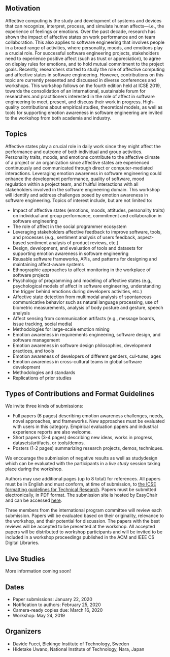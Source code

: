 <!-- -*- mode: Markdown; fill-column: 80; indent-tabs-mode: nil; -*- -->

## Motivation

Affective computing is the study and development of systems and devices that can
recognize, interpret, process, and simulate human affects—i.e., the experience
of feelings or emotions. Over the past decade, research has shown the impact of
affective states on work performance and on team collaboration. This also
applies to software engineering that involves people in a broad range of
activities, where personality, moods, and emotions play a crucial role. For
successful software engineering projects, stakeholders need to experience
positive affect (such as trust or appreciation), to agree on display rules for
emotions, and to hold mutual commitment to the project goals. Recently,
researchers started to study the role of affective computing and affective
states in software engineering. However, contributions on this topic are
currently presented and discussed in diverse conferences and workshops. This
workshop follows on the fourth edition held at ICSE 2019, towards the
consolidation of an international, sustainable forum for researchers and
practitioners interested in the role of affect in software engineering to meet,
present, and discuss their work in progress. High-quality contributions about
empirical studies, theoretical models, as well as tools for supporting emotion
awareness in software engineering are invited to the workshop from both academia
and industry.

## Topics

Affective states play a crucial role in daily work since they might affect the
performance and outcome of both individual and group activities. Personality
traits, moods, and emotions contribute to the affective climate of a project or
an organization since affective states are experienced continuously and
communicated through direct or computer-mediated interactions. Leveraging
emotion awareness in software engineering could enhance the development
performance, quality of software, mood regulation within a project team, and
fruitful interactions with all stakeholders involved in the software engineering
domain. This workshop will identify and address challenges posed by emotion
awareness in software engineering. Topics of interest include, but are not
limited to:

*   Impact of affective states (emotions, moods, attitudes, personality traits)
    on individual and group performance, commitment and collaboration in
    software engineering
*   The role of affect in the social programmer ecosystem
*   Leveraging stakeholders affective feedback to improve software, tools, and
    processes (e.g., sentiment analysis of users feedback, aspect-based
    sentiment analysis of product reviews, etc.)
*   Design, development, and evaluation of tools and datasets for supporting
    emotion awareness in software engineering
*   Reusable software frameworks, APIs, and patterns for designing and
    maintaining affect-aware systems
*   Ethnographic approaches to affect monitoring in the workplace of software
    projects
*   Psychology of programming and modeling of affective states (e.g.,
    psychological models of affect in software engineering, understanding the
    trigger behind emotions during developers activities, etc.)
*   Affective state detection from multimodal analysis of spontaneous
    communicative behavior such as natural language processing, use of biometric
    measurements, analysis of body posture and gesture, speech analysis
*   Affect sensing from communication artifacts (e.g., message boards, issue
    tracking, social media)
*   Methodologies for large-scale emotion mining
*   Emotion awareness in requirements engineering, software design, and software
    management
*   Emotion awareness in software design philosophies, development practices,
    and tools
*   Emotion awareness of developers of different genders, cul-tures, ages
*   Emotion awareness in cross-cultural teams in global software development
*   Methodologies and standards
*   Replications of prior studies

## Types of Contributions and Format Guidelines

We invite three kinds of submissions:

*   Full papers (6&nbsp;pages) describing emotion awareness challenges, needs,
    novel approaches, and frameworks. New approaches must be evaluated with
    users in this category. Empirical evaluation papers and industrial
    experience reports are also welcome.
*   Short papers (3-4&nbsp;pages) describing new ideas, works in progress,
    datasets/artifacts, or tools/demos.
*   Posters (1-2&nbsp;pages) summarizing research
    projects, demos, techniques.

<!-- Artifact and demo papers may be either long or short papers depending on the -->
<!-- level of maturity they are at. We especially encourage evaluation of systems on -->
<!-- publicly available benchmark datasets such as the [Jira -->
<!-- dataset](https://doi.org/10.1145/2901739.2903505), [Stack Overflow gold standard -->
<!-- on emotions](https://arxiv.org/abs/1803.02300), and sentiment analysis datasets. -->

<!-- https://link.springer.com/article/10.1007/s10664-017-9546-9#Sec7 -->
We encourage the submission of negative results as well as studydesign which can be evaluated with the participants in a _live study_ session taking place during the workshop.

Authors may use additional pages (up to 8&nbsp;total) for references.  All
papers must be in English and must conform, at time of submission, to [the ICSE
formatting guidelines for Technical
Research](https://www.ieee.org/conferences/publishing/templates.html). Papers
must be submitted electronically, in PDF format. The submission site is hosted
by EasyChair and can be accessed
[here](https://easychair.org/conferences/?conf=semotion20).

Three members from the international program committee will review each
submission. Papers will be evaluated based on their originality, relevance to
the workshop, and their potential for discussion. The papers with the best
reviews will be accepted to be presented at the workshop. All accepted papers
will be distributed to workshop participants and will be invited to be included
in a workshop proceedings published in the ACM and IEEE CS Digital Libraries.

<!-- You can download the PDF version of this CfP [here](SEmotion19.pdf). -->

## Live Studies
More information coming soon!

## Dates

*   Paper submissions: January 22, 2020
*   Notification to authors: February 25, 2020
*   Camera-ready copies due: March 16, 2020
*   Workshop: May 24, 2019

## Organizers

*   Davide Fucci, Blekinge Institute of Technology, Sweden
*   Hidetake Uwano, National Institute of Technology, Nara, Japan

<!-- ## Accepted Papers -->
<!--  -->
<!-- (Preprints are available [here](program.html).) -->
<!--  -->
<!-- **Supporting Rapid Product Changes through Emotional Tracking** -->
<!-- Patrick Mennig, Simon Andre Scherr, and Frank Elberzhager -->
<!--  -->
<!-- **Toward Usability Problem Identification Based on User Emotions Derived from Facial Expressions** -->
<!-- Jan Ole Johanssen, Jan Philip Bernius, and Bernd Bruegge -->
<!--  -->
<!-- **EMTk — The Emotion Mining Toolkit** -->
<!-- Fabio Calefato, Filippo Lanubile, Nicole Novielli, and Luigi Quaranta -->
<!--  -->
<!-- **Towards Recognizing the Emotions of Developers Using Biometrics: The Design of a Field Study** -->
<!-- Daniela Girardi, Filippo Lanubile, Nicole Novielli, Luigi Quaranta, and Alexander Serebrenik -->
<!--  -->
<!-- **What Software Engineering can Learn from Research on Affect in Social Psychology** -->
<!-- Lucas Gren, Per Lenberg, and Karolina Ljungberg -->
<!--  -->
<!-- **Fostering Positive Affects in Software Development Environments using Extended Reality** -->
<!-- Rohit Mehra, Vibhu Saujanya Sharma, Vikrant Kaulgud, and Sanjay Podder -->
<!--  -->
<!-- **A Longitudinal Study on the Maintainers' Sentiment of a Large Scale Open Source Ecosystem** -->
<!-- Isabella Ferreira, Kate Stewart, Daniel German, and Bram Adams -->
<!--  -->
<!-- **Emotions in Software Practice: Presentation vs. Coding** -->
<!-- Ricardo Colomo-Palacios, Terje Samuelsen, and Cristina Casado-Lumbreras -->
<!--  -->
<!-- **Developers' Sentiment and Issue Reopening** -->
<!-- Jonathan Cheruvelil and Bruno da Silva -->
<!--  -->

<!-- **Empirical Analysis of Affect of Merged Issues on GitHub** -->
<!-- Marco Ortu, Michele Marchesi, and Roberto Tonelli -->
